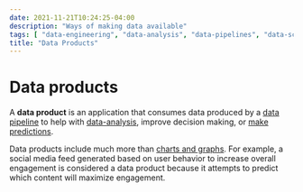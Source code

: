 ```yaml
---
date: 2021-11-21T10:24:25-04:00
description: "Ways of making data available"
tags: [ "data-engineering", "data-analysis", "data-pipelines", "data-science" ]
title: "Data Products"
---
```


# Data products

A **data product** is an application that consumes data produced by a [data pipeline](data-pipelines.md) to help with [data-analysis](data-analysis.md), improve decision making, or [make predictions](data-science.md).

Data products include much more than [charts and graphs](data-visualizations.md). For example, a social media feed generated based on user behavior to increase overall engagement is considered a data product because it attempts to predict which content will maximize engagement.
